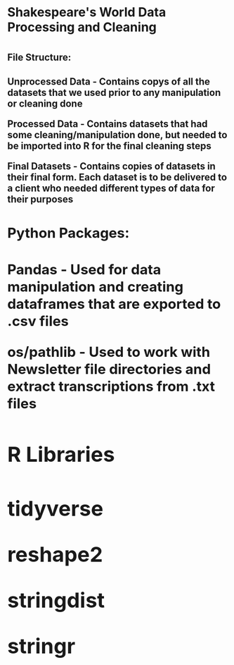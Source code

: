 <h1> Shakespeare's World Data Processing and Cleaning <h1>

<h2> File Structure: <h2>

<b>Unprocessed Data<b> - Contains copys of all the datasets that we used prior to any manipulation or cleaning done

<b>Processed Data<b> - Contains datasets that had some cleaning/manipulation done, but needed to be imported into R for the final cleaning steps

<b>Final Datasets<b> - Contains copies of datasets in their final form. Each dataset is to be delivered to a client who needed different types of data for their purposes 


<h2> Python Packages:<h2>

<b>Pandas<b> - Used for data manipulation and creating dataframes that are exported to .csv files

<b>os/pathlib<b> - Used to work with Newsletter file directories and extract transcriptions from .txt files


<h2>R Libraries<h2>

<b>tidyverse<b>

<b>reshape2<b>

<b>stringdist<b>

<b>stringr<b>